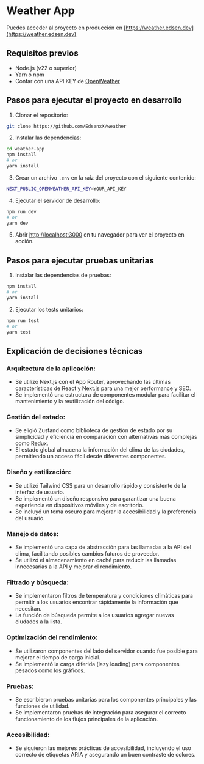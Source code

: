# Weather App

Puedes acceder al proyecto en producción en [https://weather.edsen.dev](https://weather.edsen.dev)

## Requisitos previos

- Node.js (v22 o superior)
- Yarn o npm
- Contar con una API KEY de [OpenWeather](https://openweathermap.org)

## Pasos para ejecutar el proyecto en desarrollo

1. Clonar el repositorio:

```bash
git clone https://github.com/EdsenxX/weather
```

2. Instalar las dependencias:

```bash
cd weather-app
npm install
# or
yarn install
```

3. Crear un archivo `.env` en la raíz del proyecto con el siguiente contenido:

```bash
NEXT_PUBLIC_OPENWEATHER_API_KEY=YOUR_API_KEY
```

4. Ejecutar el servidor de desarrollo:

```bash
npm run dev
# or
yarn dev
```

5. Abrir [http://localhost:3000](http://localhost:3000) en tu navegador para ver el proyecto en acción.

## Pasos para ejecutar pruebas unitarias

1. Instalar las dependencias de pruebas:

```bash
npm install
# or
yarn install
```

2. Ejecutar los tests unitarios:

```bash
npm run test
# or
yarn test
```

## Explicación de decisiones técnicas

### Arquitectura de la aplicación:
- Se utilizó Next.js con el App Router, aprovechando las últimas características de React y Next.js para una mejor performance y SEO.
- Se implementó una estructura de componentes modular para facilitar el mantenimiento y la reutilización del código.

### Gestión del estado:
- Se eligió Zustand como biblioteca de gestión de estado por su simplicidad y eficiencia en comparación con alternativas más complejas como Redux.
- El estado global almacena la información del clima de las ciudades, permitiendo un acceso fácil desde diferentes componentes.

### Diseño y estilización:
- Se utilizó Tailwind CSS para un desarrollo rápido y consistente de la interfaz de usuario.
- Se implementó un diseño responsivo para garantizar una buena experiencia en dispositivos móviles y de escritorio.
- Se incluyó un tema oscuro para mejorar la accesibilidad y la preferencia del usuario.

### Manejo de datos:
- Se implementó una capa de abstracción para las llamadas a la API del clima, facilitando posibles cambios futuros de proveedor.
- Se utilizó el almacenamiento en caché para reducir las llamadas innecesarias a la API y mejorar el rendimiento.

### Filtrado y búsqueda:
- Se implementaron filtros de temperatura y condiciones climáticas para permitir a los usuarios encontrar rápidamente la información que necesitan.
- La función de búsqueda permite a los usuarios agregar nuevas ciudades a la lista.

### Optimización del rendimiento:
- Se utilizaron componentes del lado del servidor cuando fue posible para mejorar el tiempo de carga inicial.
- Se implementó la carga diferida (lazy loading) para componentes pesados como los gráficos.

### Pruebas:
- Se escribieron pruebas unitarias para los componentes principales y las funciones de utilidad.
- Se implementaron pruebas de integración para asegurar el correcto funcionamiento de los flujos principales de la aplicación.

### Accesibilidad:
- Se siguieron las mejores prácticas de accesibilidad, incluyendo el uso correcto de etiquetas ARIA y asegurando un buen contraste de colores.